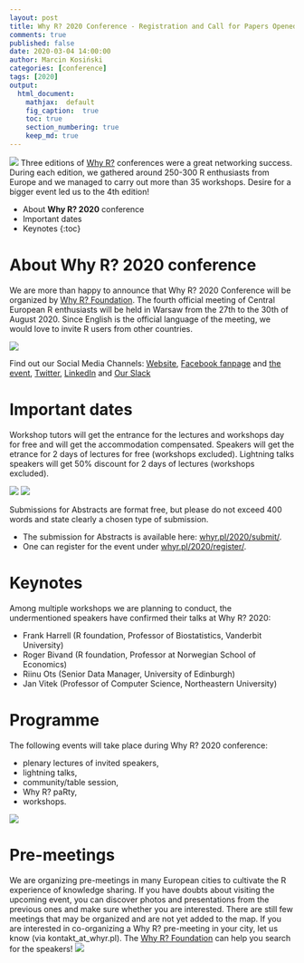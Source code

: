 ```yaml
---
layout: post
title: Why R? 2020 Conference - Registration and Call for Papers Opened
comments: true
published: false
date: 2020-03-04 14:00:00
author: Marcin Kosiński
categories: [conference]
tags: [2020]
output:
  html_document:
    mathjax:  default
    fig_caption:  true
    toc: true
    section_numbering: true
    keep_md: true
---
```


<img src="/foundation/images/fulls/whyr2020/cover2020.jpg" class="fit image"> Three editions of [Why R?](http://whyr.pl/) conferences were a great networking success. During each edition, we gathered around 250-300 R enthusiasts from Europe and we managed to carry out more than 35 workshops. Desire for a bigger event led us to the 4th edition!

* About **Why R? 2020** conference
* Important dates
* Keynotes
{:toc}

# About **Why R? 2020** conference

We are more than happy to announce that Why R? 2020 Conference will be organized by [Why R? Foundation](http://whyr.pl/foundation/tags/#info). The fourth official meeting of Central European R enthusiasts will be held in Warsaw from the 27th to the 30th of August 2020. Since English is the official language of the meeting, we would love to invite R users from other countries. 

<img src="/foundation/images/fulls/whyr2020/onepager.jpg" class="fit image">

Find out our Social Media Channels: [Website](http://whyr.pl/2020/), [Facebook fanpage](https://www.facebook.com/whyRconf/) and [the event](https://www.facebook.com/events/338207787063345/), [Twitter](https://twitter.com/whyRconf), [LinkedIn](https://www.linkedin.com/company/why-r/) and [Our Slack](https://join.slack.com/t/whyr/shared_invite/enQtNzcwMjExODk0NzM3LTRkMjhkYzliYzc5MGJhMzRlMzc1YzM0ZWJmNjM4MGNmMmM0MzYzZWJjYjhkZWM4ODA3MGY4MTUwNmJhMGNjNmY)

# Important dates

Workshop tutors will get the entrance for the lectures and workshops day for free and will get the accommodation compensated. Speakers will get the etrance for 2 days of lectures for free (workshops excluded). Lightning talks speakers will get 50% discount for 2 days of lectures (workshops excluded).

<img src="/foundation/images/fulls/whyr2020/timeline.jpg" class="fit image">
<img src="/foundation/images/fulls/whyr2020/timeline_event.jpg" class="fit image">

Submissions for Abstracts are format free, but please do not exceed 400 words and state clearly a chosen type of submission. 

- The submission for Abstracts is available here: [whyr.pl/2020/submit/](http://2020.whyr.pl/submit/). 
- One can register for the event under [whyr.pl/2020/register/](http://2020.whyr.pl/register/).

# Keynotes

Among multiple workshops we are planning to conduct, the undermentioned speakers have confirmed their talks at Why R? 2020: 
- Frank Harrell (R foundation, Professor of Biostatistics, Vanderbit University)
- Roger Bivand (R foundation, Professor at Norwegian School of Economics)
- Riinu Ots (Senior Data Manager, University of Edinburgh)
- Jan Vitek (Professor of Computer Science, Northeastern University)

# Programme

The following events will take place during Why R? 2020 conference: 
- plenary lectures of invited speakers, 
- lightning talks, 
- community/table session, 
- Why R? paRty, 
- workshops.

<img src="/foundation/images/fulls/whyr2020/comparison.jpg" class="fit image">


# Pre-meetings

We are organizing pre-meetings in many European cities to cultivate the R experience of knowledge sharing. If you have doubts about visiting the upcoming event, you can discover photos and presentations from the previous ones and make sure whether you are interested. There are still few meetings that may be organized and are not yet added to the map. If you are interested in co-organizing a Why R? pre-meeting in your city, let us know (via kontakt_at_whyr.pl). The [Why R? Foundation](http://whyr.pl/foundation/#blog) can help you search for the speakers!
<img src="https://2020.whyr.pl/img/meetings.jpg" class="fit image">

